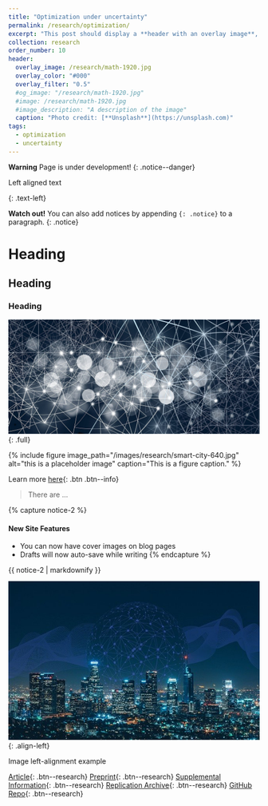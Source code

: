 ```yaml
---
title: "Optimization under uncertainty"
permalink: /research/optimization/
excerpt: "This post should display a **header with an overlay image**, if the theme supports it."  
collection: research
order_number: 10
header: 
  overlay_image: /research/math-1920.jpg
  overlay_color: "#000"
  overlay_filter: "0.5"
  #og_image: "/research/math-1920.jpg"
  #image: /research/math-1920.jpg
  #image_description: "A description of the image"
  caption: "Photo credit: [**Unsplash**](https://unsplash.com)"
tags:
  - optimization
  - uncertainty
---
```


**Warning** 
Page is under development! 
{: .notice--danger}

<p>Left aligned text</p>{: .text-left}

**Watch out!** You can also add notices by appending `{: .notice}` to a paragraph.
{: .notice}

# Heading
## Heading
### Heading


![full](/images/research/web-1280.jpg){: .full}


{% include figure image_path="/images/research/smart-city-640.jpg" alt="this is a placeholder image" caption="This is a figure caption." %}

Learn more [here](#link){: .btn .btn--info}

> There are ...

{% capture notice-2 %}
#### New Site Features

* You can now have cover images on blog pages
* Drafts will now auto-save while writing
{% endcapture %}

<div class="notice">{{ notice-2 | markdownify }}</div>

![image-left](/images/research/smart-city-640.jpg){: .align-left}

Image left-alignment example 

<div></div>

[Article](){: .btn--research} [Preprint](){: .btn--research} [Supplemental Information](){: .btn--research} [Replication Archive](){: .btn--research} [GitHub Repo](){: .btn--research}